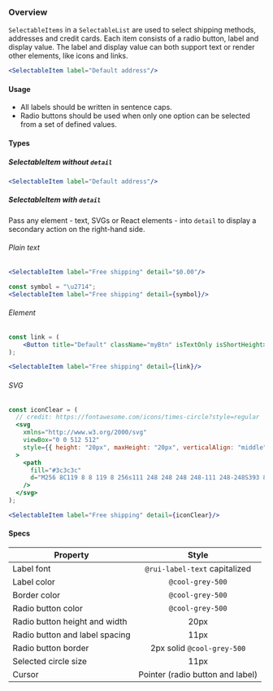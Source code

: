 ### Overview

`SelectableItems` in a `SelectableList` are used to select shipping methods, addresses and credit cards. Each item consists of a radio button, label and display value. The label and display value can both support text or render other elements, like icons and links.

```jsx noeditor
<SelectableItem label="Default address"/>
```

#### Usage
- All labels should be written in sentence caps.
- Radio buttons should be used when only one option can be selected from a set of defined values.

#### Types

##### SelectableItem without `detail`

```jsx noeditor
<SelectableItem label="Default address"/>
```

##### SelectableItem with `detail`

Pass any element - text, SVGs or React elements - into `detail` to display a secondary action on the right-hand side.

###### Plain text

```jsx
<SelectableItem label="Free shipping" detail="$0.00"/>
```

```jsx
const symbol = "\u2714";
<SelectableItem label="Free shipping" detail={symbol}/>
```

###### Element

```jsx
const link = (
    <Button title="Default" className="myBtn" isTextOnly isShortHeight>Default Text</Button>
);

<SelectableItem label="Free shipping" detail={link}/>
```

###### SVG
```jsx
const iconClear = (
  // credit: https://fontawesome.com/icons/times-circle?style=regular
  <svg
    xmlns="http://www.w3.org/2000/svg"
    viewBox="0 0 512 512"
    style={{ height: "20px", maxHeight: "20px", verticalAlign: "middle" }}
  >
    <path
      fill="#3c3c3c"
      d="M256 8C119 8 8 119 8 256s111 248 248 248 248-111 248-248S393 8 256 8zm121.6 313.1c4.7 4.7 4.7 12.3 0 17L338 377.6c-4.7 4.7-12.3 4.7-17 0L256 312l-65.1 65.6c-4.7 4.7-12.3 4.7-17 0L134.4 338c-4.7-4.7-4.7-12.3 0-17l65.6-65-65.6-65.1c-4.7-4.7-4.7-12.3 0-17l39.6-39.6c4.7-4.7 12.3-4.7 17 0l65 65.7 65.1-65.6c4.7-4.7 12.3-4.7 17 0l39.6 39.6c4.7 4.7 4.7 12.3 0 17L312 256l65.6 65.1z"
    />
  </svg>
);

<SelectableItem label="Free shipping" detail={iconClear}/>
```


#### Specs

|Property                                |Style                                |
|----------------------------------------|:-----------------------------------:|
|Label font                              | `@rui-label-text` capitalized       |
|Label color                             | `@cool-grey-500`                    |
|Border color                            | `@cool-grey-500`                    |
|Radio button color                      | `@cool-grey-500`                    |
|Radio button height and width           | 20px                                |
|Radio button and label spacing          | 11px                                |
|Radio button border                     | 2px solid `@cool-grey-500`          |
|Selected circle size                    | 11px                                |
|Cursor                                  | Pointer (radio button and label)    |